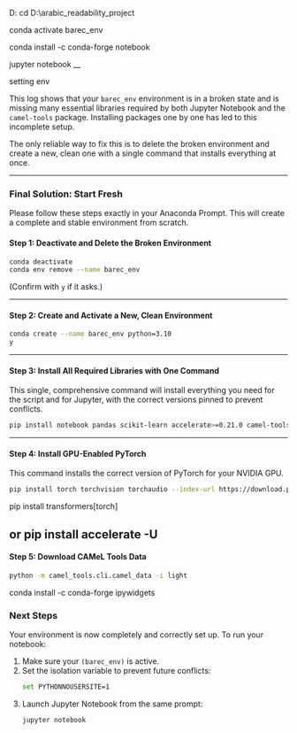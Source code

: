D:
cd D:\arabic_readability_project


conda activate barec_env


conda install -c conda-forge notebook

jupyter notebook
__

setting env 

This log shows that your `barec_env` environment is in a broken state and is missing many essential libraries required by both Jupyter Notebook and the `camel-tools` package. Installing packages one by one has led to this incomplete setup.

The only reliable way to fix this is to delete the broken environment and create a new, clean one with a single command that installs everything at once.

-----

### Final Solution: Start Fresh

Please follow these steps exactly in your Anaconda Prompt. This will create a complete and stable environment from scratch.

#### **Step 1: Deactivate and Delete the Broken Environment**

```bash
conda deactivate
conda env remove --name barec_env
```

(Confirm with `y` if it asks.)

-----

#### **Step 2: Create and Activate a New, Clean Environment**

```bash
conda create --name barec_env python=3.10
y
```

-----

#### **Step 3: Install All Required Libraries with One Command**

This single, comprehensive command will install everything you need for the script and for Jupyter, with the correct versions pinned to prevent conflicts.

```bash
pip install notebook pandas scikit-learn accelerate>=0.21.0 camel-tools==1.5.6 transformers==4.43.4 numpy==1.26.4 emoji dill requests jinja2 packaging markupsafe python-dateutil
```

-----

#### **Step 4: Install GPU-Enabled PyTorch**

This command installs the correct version of PyTorch for your NVIDIA GPU.

```bash
pip install torch torchvision torchaudio --index-url https://download.pytorch.org/whl/cu121
```


pip install transformers[torch]

or
pip install accelerate -U
-----

#### **Step 5: Download CAMeL Tools Data**

```bash
python -m camel_tools.cli.camel_data -i light
```
conda install -c conda-forge ipywidgets


### Next Steps

Your environment is now completely and correctly set up. To run your notebook:

1.  Make sure your `(barec_env)` is active.
2.  Set the isolation variable to prevent future conflicts:
    ```bash
    set PYTHONNOUSERSITE=1
    ```
3.  Launch Jupyter Notebook from the same prompt:
    ```bash
    jupyter notebook
    ```

